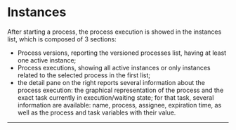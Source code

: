 # Instances

After starting a process, the process execution is showed in the instances list, which is composed of 3 sections:

* Process versions, reporting the versioned processes list, having at least one active instance;
* Process executions, showing all active instances or only instances related to the selected process in the first list;
*  the detail pane on the right reports several information about the process execution: the graphical representation of the process and the exact task currently in execution/waiting state; for that task, several information are available: name, process, assignee, expiration time, as well as the process and task variables with their value.

---



